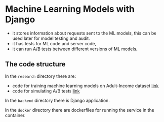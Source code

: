 # Machine Learning Models with Django


- it stores information about requests sent to the ML models, this can be used later for model testing and audit.
- it has tests for ML code and server code,
- it can run A/B tests between different versions of ML models.

## The code structure

In the `research` directory there are:

- code for training machine learning models on Adult-Income dataset [link](https://github.com/ASHWANIKY2308/MLSERVICE/blob/main/INCOME_PROJ_ML/research/train_income_classifier.ipynb)
- code for simulating A/B tests [link](https://github.com/ASHWANIKY2308/MLSERVICE/blob/main/INCOME_PROJ_ML/research/ab_test.ipynb)

In the `backend` directory there is Django application.

In the `docker` directory there are dockerfiles for running the service in the container.


